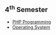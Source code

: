 ## 4<sup>th</sup> Semester

- [PHP Programming](/Fourth_Semester/PHP/README.md)
- [Operating System](/First_Semester/Foundaion_Of_IT/README.md)
<!-- - [Model Question](/First_Semester/ModelQuestion2022.pdf) -->